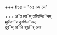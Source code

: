 +++
title = "०३ अप त्यं"

+++
अ᳓प त्य᳓म् परिपन्थि᳓नम्  
मुषीवा᳓णं हुरश्चि᳓तम्  
दूर᳓म् अ᳓धि स्रुते᳓र् अज